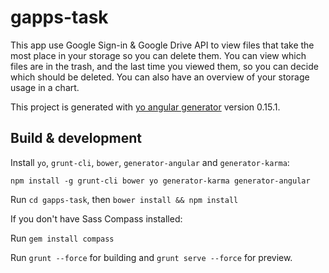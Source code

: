 # gapps-task

This app use Google Sign-in & Google Drive API to view files that take the most place in your storage so you can delete them. You can view which files are in the trash, and the last time you viewed them, so you can decide which should be deleted. You can also have an overview of your storage usage in a chart.

This project is generated with [yo angular generator](https://github.com/yeoman/generator-angular)
version 0.15.1.

## Build & development

Install `yo`, `grunt-cli`, `bower`, `generator-angular` and `generator-karma`:

`npm install -g grunt-cli bower yo generator-karma generator-angular`

Run `cd gapps-task`, then `bower install && npm install`

If you don't have Sass Compass installed:

Run `gem install compass`

Run `grunt --force` for building and `grunt serve --force` for preview.
